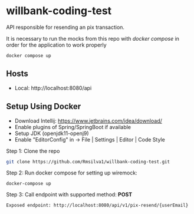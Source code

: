 # willbank-coding-test

API responsible for resending an pix transaction.

It is necessary to run the mocks from this repo with *docker compose* in order for the application to work properly
  
``` 
docker compose up
```

## Hosts

- Local: http://localhost:8080/api


## Setup Using Docker

- Download Intellij: https://www.jetbrains.com/idea/download/
- Enable plugins of Spring/SpringBoot if available
- Setup JDK (openjdk11-openj9)
- Enable "EditorConfig" in -> File | Settings | Editor | Code Style

Step 1: Clone the repo

```bash
git clone https://github.com/Rmsilva1/willbank-coding-test.git
```

Step 2: Run docker compose for setting up wiremock:

```
docker-compose up
```

Step 3: Call endpoint with supported method: **POST**

```
Exposed endpoint: http://localhost:8080/api/v1/pix-resend/{userEmail}
```
